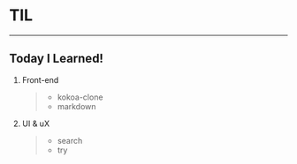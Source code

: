 # TIL

---

## Today I Learned!

1.  Front-end

    > - kokoa-clone
    > - markdown

2.  UI & uX
    > - search
    > - try

